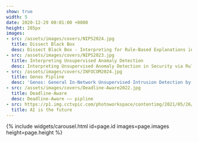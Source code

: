 ```yaml
---
show: true
width: 5
date: 2020-12-29 00:01:00 +0800
height: 285px
images:
- src: /assets/images/covers/NIPS2024.jpg
  title: Dissect Black Box
  desc: Dissect Black Box - Interpreting for Rule-Based Explanations in Unsupervised Anomaly Detection
- src: /assets/images/covers/NIPS2023.jpg
  title: Interpreting Unsupervised Anomaly Detection
  desc: Interpreting Unsupervised Anomaly Detection in Security via Rule Extraction
- src: /assets/images/covers/INFOCOM2024.jpg
  title: Genos Pipline
  desc: 'Genos: General In-Network Unsupervised Intrusion Detection by Rule Extraction —— pipline'
- src: /assets/images/covers/Deadline-Aware2022.jpg
  title: Deadline-Aware
  desc: Deadline-Aware —— pipline
- src: https://p1.img.cctvpic.com/photoworkspace/contentimg/2021/05/26/2021052612401321843.jpg
  title: AI is the future
---
```


{% include widgets/carousel.html id=page.id images=page.images height=page.height %}
